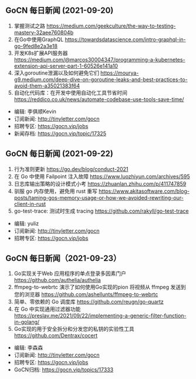 ## GoCN 每日新闻 (2021-09-20)

1. 掌握测试之路 https://medium.com/geekculture/the-way-to-testing-mastery-32aee760804b    
2. 在Go中使用GraphQL https://towardsdatascience.com/intro-graphql-in-go-9fed8e2a3e18    
3. 开发K8s扩展API服务器 https://medium.com/@marcos30004347/programming-a-kubernetes-extension-api-server-part-1-60526e141a10    
4. 深入goroutine泄漏以及如何避免它们 https://mourya-g9.medium.com/deep-dive-on-goroutine-leaks-and-best-practices-to-avoid-them-a35021383f64    
5. 自动化代码库：在开发中使用自动化工具节省时间 https://reddico.co.uk/news/automate-codebase-use-tools-save-time/

* 编辑: 李俱顺Kevin    
* 订阅新闻: http://tinyletter.com/gocn    
* 招聘专区: https://gocn.vip/jobs    
* 新闻存档: https://gocn.vip/topic/17325


## GoCN 每日新闻 (2021-09-22)

1. 行为准则更新 https://go.dev/blog/conduct-2021
2. 在 Go 中使用 Failpoint 注入故障 https://www.luozhiyun.com/archives/595
3. 日志库输出策略的设计模式小考 https://zhuanlan.zhihu.com/p/411747859
4. 驯服 go 内存使用，避免用 rust 重写 https://www.akitasoftware.com/blog-posts/taming-gos-memory-usage-or-how-we-avoided-rewriting-our-client-in-rust
5. go-test-trace: 测试时生成 tracing https://github.com/rakyll/go-test-trace
* 编辑: yuliz
* 订阅新闻: http://tinyletter.com/gocn
* 招聘专区: https://gocn.vip/jobs


## GoCN 每日新闻（2021-09-23）

1. Go实现关于Web 应用程序的单点登录多因素门户 https://github.com/authelia/authelia
2. ffmpeg-to-webrtc 演示了如何使用Go实现的pion 将视频从 ffmpeg 发送到您的浏览器 https://github.com/ashellunts/ffmpeg-to-webrtc
3. 简单、零依赖的 Go 调度库 https://github.com/reugn/go-quartz
4. 在 Go 中实现通用过滤器功能 https://preslav.me/2021/09/22/implementing-a-generic-filter-function-in-golang/
5. Go实现的用于安全拆分和分发您的私钥的实验性工具 https://github.com/Dentrax/cocert

* 编辑: 李森森
* 订阅新闻: http://tinyletter.com/gocn
* 招聘专区: https://gocn.vip/jobs
* GoCN归档: https://gocn.vip/topics/17333

